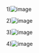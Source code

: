 1)![image](https://github.com/user-attachments/assets/1ab21f8a-c2ea-4d2a-8b03-732b1d98b3c6)


2)![image](https://github.com/user-attachments/assets/0bc3cac2-b892-4a1a-bd20-840276954b79)


3)![image](https://github.com/user-attachments/assets/f7a48471-d22a-451e-8a62-c2362170906b)


4)![image](https://github.com/user-attachments/assets/b145edd9-cd4f-471a-aeaf-ef19cbf7c098)
